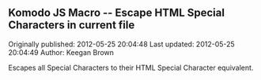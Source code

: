 ## Komodo JS Macro -- Escape HTML Special Characters in current file

Originally published: 2012-05-25 20:04:48
Last updated: 2012-05-25 20:04:49
Author: Keegan Brown

Escapes all Special Characters to their HTML Special Character equivalent.